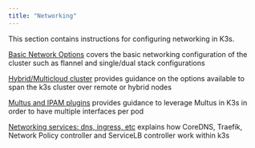 ```yaml
---
title: "Networking"
---
```


This section contains instructions for configuring networking in K3s.

[Basic Network Options](basic-network-options.md) covers the basic networking configuration of the cluster such as flannel and single/dual stack configurations

[Hybrid/Multicloud cluster](distributed-multicloud.md) provides guidance on the options available to span the k3s cluster over remote or hybrid nodes

[Multus and IPAM plugins](multus-ipams.md) provides guidance to leverage Multus in K3s in order to have multiple interfaces per pod

[Networking services: dns, ingress, etc](networking-services.md) explains how CoreDNS, Traefik, Network Policy controller and ServiceLB controller work within k3s
